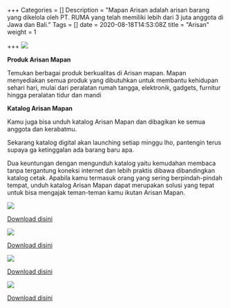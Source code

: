 +++
Categories = []
Description = "Mapan Arisan adalah arisan barang yang dikelola oleh PT. RUMA yang telah memiliki lebih dari 3 juta anggota di Jawa dan Bali."
Tags = []
date = 2020-08-18T14:53:08Z
title = "Arisan"
weight = 1

+++
![](/images/984-x-408-banne-mapan-arisan.png)

**Produk Arisan Mapan**

Temukan berbagai produk berkualitas di Arisan mapan. Mapan menyediakan semua produk yang dibutuhkan untuk membantu kehidupan sehari hari, mulai dari peralatan rumah tangga, elektronik, gadgets, furnitur hingga peralatan tidur dan mandi

**Katalog Arisan Mapan**

Kamu juga bisa unduh katalog Arisan Mapan dan dibagikan ke semua anggota dan kerabatmu.

Sekarang katalog digital akan launching setiap minggu lho, pantengin terus supaya ga ketinggalan ada barang baru apa.

Dua keuntungan dengan mengunduh katalog yaitu kemudahan membaca tanpa tergantung koneksi internet dan lebih praktis dibawa dibandingkan katalog cetak. Apabila kamu termasuk orang yang sering berpindah-pindah tempat, unduh katalog Arisan Mapan dapat merupakan solusi yang tepat untuk bisa mengajak teman-teman kamu ikutan Arisan Mapan.

![](https://storage.googleapis.com/cdn-web.mapan.id/katalog/katalog-februari/TERLARIS%20KATALOG%20MAPAN%20ARISAN%20Periode%201%20FEBRUARI.jpg)

[Download disini](https://storage.googleapis.com/cdn-web.mapan.id/katalog/katalog-februari/TERLARIS%20KATALOG%20MAPAN%20ARISAN%20Periode%201%20FEBRUARI.pdf)

![](https://storage.googleapis.com/cdn-web.mapan.id/katalog/katalog-februari/TERLARIS%20KATALOG%20MAPAN%20ARISAN%20Periode%201%20FEBRUARI2.jpg)

[Download disini](https://storage.googleapis.com/cdn-web.mapan.id/katalog/katalog-februari/TERLARIS%20KATALOG%20MAPAN%20ARISAN%20Periode%201%20FEBRUARI2.pdf)

![](https://storage.googleapis.com/cdn-web.mapan.id/katalog/katalog-februari/TERLARIS%20KATALOG%20MAPAN%20ARISAN%20Periode%201%20FEBRUARI3.jpg)

[Download disini](https://storage.googleapis.com/cdn-web.mapan.id/katalog/katalog-februari/TERLARIS%20KATALOG%20MAPAN%20ARISAN%20Periode%201%20FEBRUARI3.pdf)

![](https://storage.googleapis.com/cdn-web.mapan.id/katalog/katalog-februari/TERLARIS%20KATALOG%20MAPAN%20ARISAN%20Periode%201%20FEBRUARI4.png)

[Download disini](https://storage.googleapis.com/cdn-web.mapan.id/katalog/katalog-februari/TERLARIS%20KATALOG%20MAPAN%20ARISAN%20Periode%201%20FEBRUARI4.pdf)